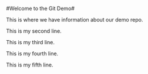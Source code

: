 #Welcome to the Git Demo#

This is where we have information about our demo repo.

This is my second line.

This is my third line.

This is my fourth line.

This is my fifth line.